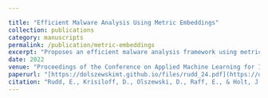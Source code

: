 ```yaml
---

title: "Efficient Malware Analysis Using Metric Embeddings"
collection: publications
category: manuscripts
permalink: /publication/metric-embeddings
excerpt: "Proposes an efficient malware analysis framework using metric embeddings for scalable classification."
date: 2022
venue: "Proceedings of the Conference on Applied Machine Learning for Information Security 2022 (CAMLIS '22)"
paperurl: "[https://dolszewskimt.github.io/files/rudd_24.pdf](https://dolszewskimt.github.io/files/rudd_24.pdf)"
citation: "Rudd, E., Krisiloff, D., Olszewski, D., Raff, E., & Holt, J. (2022). Efficient Malware Analysis Using Metric Embeddings. In Proceedings of CAMLIS 2022."
---
```

